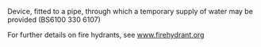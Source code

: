Device, fitted to a pipe, through which a temporary supply of water may be provided (BS6100 330 6107)

For further details on fire hydrants, see www.firehydrant.org